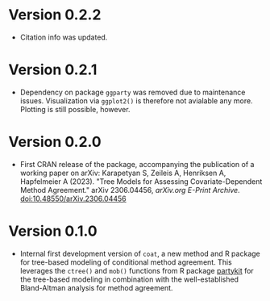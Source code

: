 # Version 0.2.2

* Citation info was updated.

# Version 0.2.1

* Dependency on package `ggparty` was removed due to maintenance issues. Visualization via `ggplot2()` is therefore not avialable any more. Plotting is still possible, however.
  
# Version 0.2.0

* First CRAN release of the package, accompanying the publication of a working
  paper on arXiv: Karapetyan S, Zeileis A, Henriksen A, Hapfelmeier A (2023).
  "Tree Models for Assessing Covariate-Dependent Method Agreement."
  arXiv 2306.04456, _arXiv.org E-Print Archive_.
  [doi:10.48550/arXiv.2306.04456](https://doi.org/10.48550/arXiv.2306.04456)


# Version 0.1.0

* Internal first development version of `coat`, a new method and R package
  for tree-based modeling of conditional method agreement. This leverages
  the `ctree()` and `mob()` functions from R package
  [partykit](https://CRAN.R-project.org/package=partykit) for the tree-based
  modeling in combination with the well-established Bland-Altman analysis for
  method agreement.
